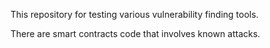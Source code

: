 This repository for testing various vulnerability finding tools.

There are smart contracts code that involves known attacks.
